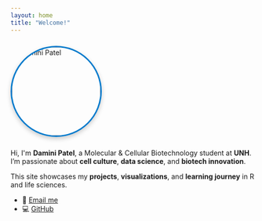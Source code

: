 ```yaml
---
layout: home
title: "Welcome!"
---
```


<img src="{{ site.baseurl }}/images/img:me.png" alt="Damini Patel" width="180"
     style="border-radius:100px;border:3px solid #007acc;box-shadow:0 4px 10px rgba(0,0,0,.2);margin:10px 0;" />

Hi, I'm **Damini Patel**, a Molecular & Cellular Biotechnology student at **UNH**.  
I’m passionate about **cell culture**, **data science**, and **biotech innovation**.

This site showcases my **projects**, **visualizations**, and **learning journey** in R and life sciences.

- 📧 <a href="mailto:Daminiben.Patel@unh.edu">Email me</a>
- 💻 <a href="https://github.com/DaminiUNH">GitHub</a>